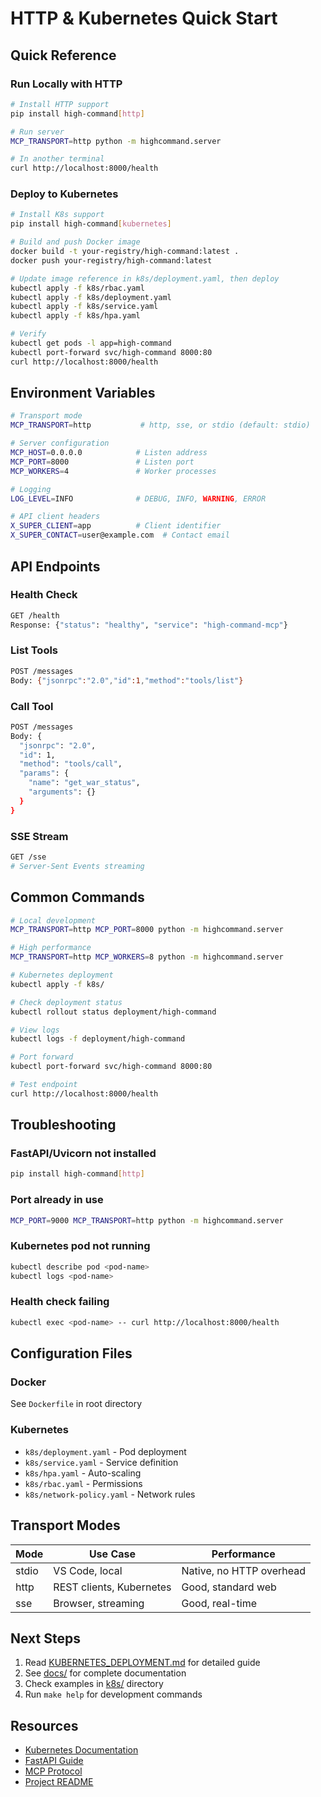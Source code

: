 # HTTP & Kubernetes Quick Start

## Quick Reference

### Run Locally with HTTP

```bash
# Install HTTP support
pip install high-command[http]

# Run server
MCP_TRANSPORT=http python -m highcommand.server

# In another terminal
curl http://localhost:8000/health
```

### Deploy to Kubernetes

```bash
# Install K8s support
pip install high-command[kubernetes]

# Build and push Docker image
docker build -t your-registry/high-command:latest .
docker push your-registry/high-command:latest

# Update image reference in k8s/deployment.yaml, then deploy
kubectl apply -f k8s/rbac.yaml
kubectl apply -f k8s/deployment.yaml
kubectl apply -f k8s/service.yaml
kubectl apply -f k8s/hpa.yaml

# Verify
kubectl get pods -l app=high-command
kubectl port-forward svc/high-command 8000:80
curl http://localhost:8000/health
```

## Environment Variables

```bash
# Transport mode
MCP_TRANSPORT=http           # http, sse, or stdio (default: stdio)

# Server configuration
MCP_HOST=0.0.0.0            # Listen address
MCP_PORT=8000               # Listen port
MCP_WORKERS=4               # Worker processes

# Logging
LOG_LEVEL=INFO              # DEBUG, INFO, WARNING, ERROR

# API client headers
X_SUPER_CLIENT=app          # Client identifier
X_SUPER_CONTACT=user@example.com  # Contact email
```

## API Endpoints

### Health Check
```bash
GET /health
Response: {"status": "healthy", "service": "high-command-mcp"}
```

### List Tools
```bash
POST /messages
Body: {"jsonrpc":"2.0","id":1,"method":"tools/list"}
```

### Call Tool
```bash
POST /messages
Body: {
  "jsonrpc": "2.0",
  "id": 1,
  "method": "tools/call",
  "params": {
    "name": "get_war_status",
    "arguments": {}
  }
}
```

### SSE Stream
```bash
GET /sse
# Server-Sent Events streaming
```

## Common Commands

```bash
# Local development
MCP_TRANSPORT=http MCP_PORT=8000 python -m highcommand.server

# High performance
MCP_TRANSPORT=http MCP_WORKERS=8 python -m highcommand.server

# Kubernetes deployment
kubectl apply -f k8s/

# Check deployment status
kubectl rollout status deployment/high-command

# View logs
kubectl logs -f deployment/high-command

# Port forward
kubectl port-forward svc/high-command 8000:80

# Test endpoint
curl http://localhost:8000/health
```

## Troubleshooting

### FastAPI/Uvicorn not installed
```bash
pip install high-command[http]
```

### Port already in use
```bash
MCP_PORT=9000 MCP_TRANSPORT=http python -m highcommand.server
```

### Kubernetes pod not running
```bash
kubectl describe pod <pod-name>
kubectl logs <pod-name>
```

### Health check failing
```bash
kubectl exec <pod-name> -- curl http://localhost:8000/health
```

## Configuration Files

### Docker
See `Dockerfile` in root directory

### Kubernetes
- `k8s/deployment.yaml` - Pod deployment
- `k8s/service.yaml` - Service definition
- `k8s/hpa.yaml` - Auto-scaling
- `k8s/rbac.yaml` - Permissions
- `k8s/network-policy.yaml` - Network rules

## Transport Modes

| Mode | Use Case | Performance |
|------|----------|-------------|
| stdio | VS Code, local | Native, no HTTP overhead |
| http | REST clients, Kubernetes | Good, standard web |
| sse | Browser, streaming | Good, real-time |

## Next Steps

1. Read [KUBERNETES_DEPLOYMENT.md](KUBERNETES_DEPLOYMENT.md) for detailed guide
2. See [docs/](docs/) for complete documentation
3. Check examples in [k8s/](k8s/) directory
4. Run `make help` for development commands

## Resources

- [Kubernetes Documentation](https://kubernetes.io/)
- [FastAPI Guide](https://fastapi.tiangolo.com/)
- [MCP Protocol](https://modelcontextprotocol.io/)
- [Project README](../README.md)
